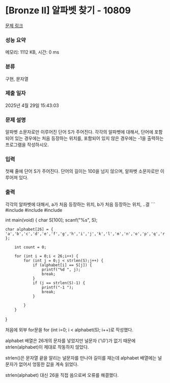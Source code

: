 # [Bronze II] 알파벳 찾기 - 10809 

[문제 링크](https://www.acmicpc.net/problem/10809) 

### 성능 요약

메모리: 1112 KB, 시간: 0 ms

### 분류

구현, 문자열

### 제출 일자

2025년 4월 29일 15:43:03

### 문제 설명

<p>알파벳 소문자로만 이루어진 단어 S가 주어진다. 각각의 알파벳에 대해서, 단어에 포함되어 있는 경우에는 처음 등장하는 위치를, 포함되어 있지 않은 경우에는 -1을 출력하는 프로그램을 작성하시오.</p>

### 입력 

 <p>첫째 줄에 단어 S가 주어진다. 단어의 길이는 100을 넘지 않으며, 알파벳 소문자로만 이루어져 있다.</p>

### 출력 

 <p>각각의 알파벳에 대해서, a가 처음 등장하는 위치, b가 처음 등장하는 위치, ..결
```
#include <stdio.h>
#include <stdlib.h>
#include <string.h>

int main(void) {
    char S[100];
    scanf("%s", S);

    char alphabet[26] = { 'a','b','c','d','e','f','g','h','i','j','k','l','m','n','o','p','q','r','s','t','u','v','w','x','y','z' };

        int count = 0;
       
        for (int i = 0;i < 26;i++) {
            for (int j = 0;j < strlen(S);j++) {
                if (alphabet[i] == S[j]) {
                    printf("%d ", j);
                    break;
                }
                if (j == strlen(S)-1) {
                    printf("-1 ");
                    break;
                }
                
            }
        }
}




처음에 외부 for문을 for (int i=0; i < alphabet(S); i++)로 작성했다.

alphabet 배열은 26개의 문자를 넣었지만 널문자 ('\0')가 없기 때문에 strlen(alphabet)이 제대로 작동하지 않았다.

strlen()은 문자열 끝을 알리는 널문자를 만나야 길이를 재는데 alphabet 배열에는 널문자가 없어서 엉뚱한 값을 계속 읽었다.

strlen(alphabet) 대신 26을 직접 씀으로써 오류를 해결했다.
















